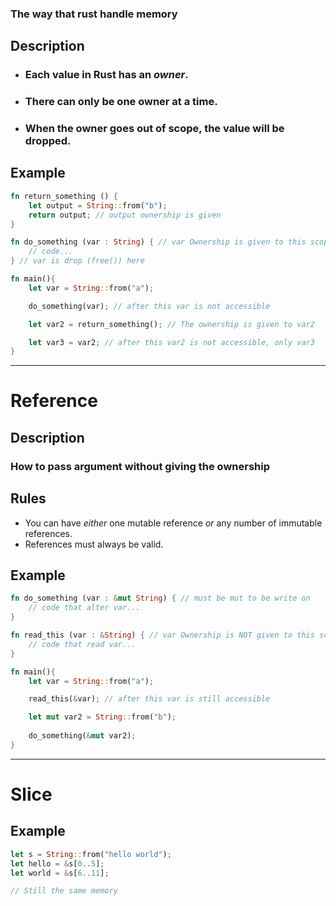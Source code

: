 ### The way that rust handle memory

## Description

- ### Each value in Rust has an _owner_.
- ### There can only be one owner at a time.
- ### When the owner goes out of scope, the value will be dropped.

## Example
```Rust
fn return_something () { 
	let output = String::from("b"); 
	return output; // output ownership is given
}

fn do_something (var : String) { // var Ownership is given to this scope
	// code...
} // var is drop (free()) here 

fn main(){
	let var = String::from("a");

	do_something(var); // after this var is not accessible

	let var2 = return_something(); // The ownership is given to var2

	let var3 = var2; // after this var2 is not accessible, only var3
}
```

---

# Reference

## Description 

### How to pass argument without giving the ownership

## Rules 

-   You can have _either_ one mutable reference _or_ any number of immutable references.
-   References must always be valid.

## Example
```Rust
fn do_something (var : &mut String) { // must be mut to be write on
	// code that alter var...
}

fn read_this (var : &String) { // var Ownership is NOT given to this scope
	// code that read var...
}

fn main(){
	let var = String::from("a");

	read_this(&var); // after this var is still accessible

	let mut var2 = String::from("b");
	
	do_something(&mut var2);
}
```

---

# Slice

## Example
```Rust
let s = String::from("hello world"); 
let hello = &s[0..5]; 
let world = &s[6..11];

// Still the same memory
```